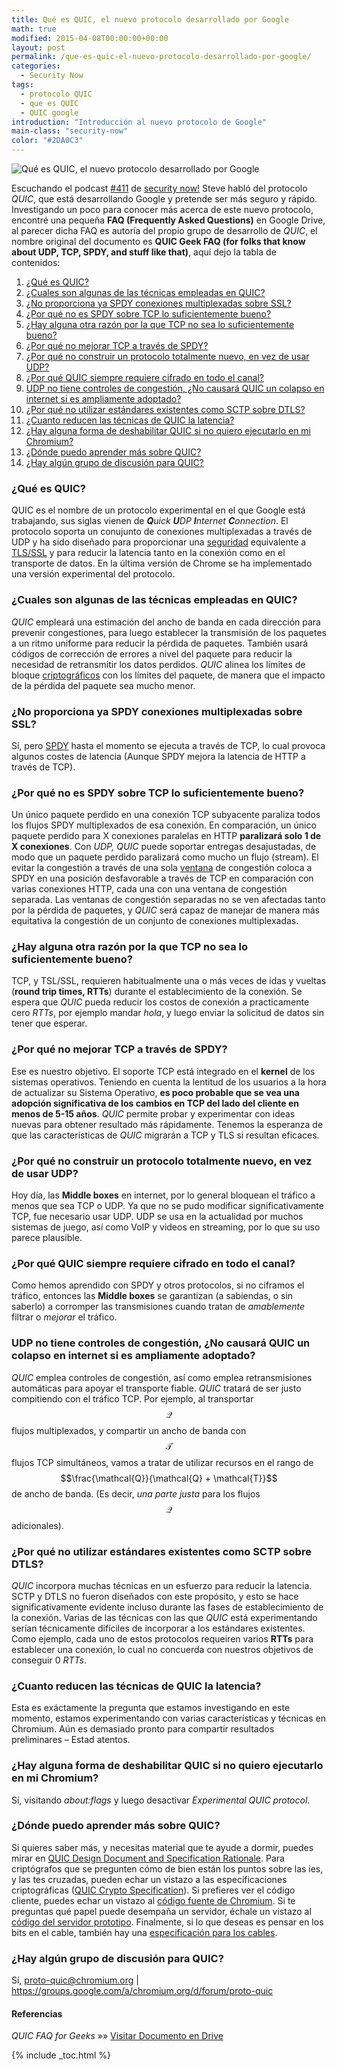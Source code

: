 ```yaml
---
title: Qué es QUIC, el nuevo protocolo desarrollado por Google
math: true
modified: 2015-04-08T00:00:00+00:00
layout: post
permalink: /que-es-quic-el-nuevo-protocolo-desarrollado-por-google/
categories:
  - Security Now
tags:
  - protocolo QUIC
  - que es QUIC
  - QUIC google
introduction: "Introducción al nuevo protocolo de Google"
main-class: "security-now"
color: "#2DA0C3"
---
```

<img src="/assets/img/2013/07/Qué-es-QUIC-el-nuevo-protocolo-desarrollado-por-Google.png" alt="Qué es QUIC, el nuevo protocolo desarrollado por Google"  class="thumbnail aligncenter size-full wp-image-1763" />

Escuchando el podcast <a href="http://twit.tv/show/security-now/411" target="_blank">#411</a> de [security now!][1] Steve habló del protocolo *QUIC*, que está desarrollando Google y pretende ser más seguro y rápido. Investigando un poco para conocer más acerca de este nuevo protocolo, encontré una pequeña **FAQ (Frequently Asked Questions)** en Google Drive, al parecer dicha FAQ es autoría del propio grupo de desarrollo de *QUIC*, el nombre original del documento es **QUIC Geek FAQ (for folks that know about UDP, TCP, SPDY, and stuff like that)**, aquí dejo la tabla de contenidos:

  1. [¿Qué es QUIC?][2]
  2. [¿Cuales son algunas de las técnicas empleadas en QUIC?][3]
  3. [¿No proporciona ya SPDY conexiones multiplexadas sobre SSL?][4]
  4. [¿Por qué no es SPDY sobre TCP lo suficientemente bueno?][5]
  5. [¿Hay alguna otra razón por la que TCP no sea lo suficientemente bueno?][6]
  6. [¿Por qué no mejorar TCP a través de SPDY?][7]
  7. [¿Por qué no construir un protocolo totalmente nuevo, en vez de usar UDP?][8]
  8. [¿Por qué QUIC siempre requiere cifrado en todo el canal?][9]
  9. [UDP no tiene controles de congestión, ¿No causará QUIC un colapso en internet si es ampliamente adoptado?][10]
 10. [¿Por qué no utilizar estándares existentes como SCTP sobre DTLS?][11]
 11. [¿Cuanto reducen las técnicas de QUIC la latencia?][12]
 12. [¿Hay alguna forma de deshabilitar QUIC si no quiero ejecutarlo en mi Chromium?][13]
 13. [¿Dónde puedo aprender más sobre QUIC?][14]
 14. [¿Hay algún grupo de discusión para QUIC?][15]


<!--ad-->


<a name="1"></a>

### ¿Qué es QUIC?

QUIC es el nombre de un protocolo experimental en el que Google está trabajando, sus siglas vienen de ***Q**uick **U**DP **I**nternet **C**onnection*. El protocolo soporta un conujunto de conexiones multiplexadas a través de UDP y ha sido diseñado para proporcionar una [seguridad][16] equivalente a <a href="https://en.wikipedia.org/wiki/Transport_Layer_Security" target="_blank">TLS/SSL</a> y para reducir la latencia tanto en la conexión como en el transporte de datos. En la última versión de Chrome se ha implementado una versión experimental del protocolo.

<a name="2"></a>

### ¿Cuales son algunas de las técnicas empleadas en QUIC?

*QUIC* empleará una estimación del ancho de banda en cada dirección para prevenir congestiones, para luego establecer la transmisión de los paquetes a un ritmo uniforme para reducir la pérdida de paquetes. También usará códigos de corrección de errores a nivel del paquete para reducir la necesidad de retransmitir los datos perdidos. *QUIC* alinea los límites de bloque [criptográficos][17] con los límites del paquete, de manera que el impacto de la pérdida del paquete sea mucho menor.

<a name="3"></a>

### ¿No proporciona ya SPDY conexiones multiplexadas sobre SSL?

Sí, pero <a href="http://es.wikipedia.org/wiki/SPDY" target="_blank">SPDY</a> hasta el momento se ejecuta a través de TCP, lo cual provoca algunos costes de latencia (Aunque SPDY mejora la latencia de HTTP a través de TCP).

<a name="4"></a>

### ¿Por qué no es SPDY sobre TCP lo suficientemente bueno?

Un único paquete perdido en una conexión TCP subyacente paraliza todos los flujos SPDY multiplexados de esa conexión. En comparación, un único paquete perdido para X conexiones paralelas en HTTP **paralizará solo 1 de X conexiones**. Con *UDP, QUIC* puede soportar entregas desajustadas, de modo que un paquete perdido paralizará como mucho un flujo (stream). El evitar la congestión a través de una sola <a href="https://en.wikipedia.org/wiki/Transmission_Control_Protocol#Window_scaling" target="_blank">ventana</a> de congestión coloca a SPDY en una posición desfavorable a través de TCP en comparación con varias conexiones HTTP, cada una con una ventana de congestión separada. Las ventanas de congestión separadas no se ven afectadas tanto por la pérdida de paquetes, y *QUIC* será capaz de manejar de manera más equitativa la congestión de un conjunto de conexiones multiplexadas.

<a name="5"></a>

### ¿Hay alguna otra razón por la que TCP no sea lo suficientemente bueno?

TCP, y TSL/SSL, requieren habitualmente una o más veces de idas y vueltas (**round trip times, RTTs**) durante el establecimiento de la conexión. Se espera que *QUIC* pueda reducir los costos de conexión a practicamente cero *RTTs*, por ejemplo mandar *hola*, y luego enviar la solicitud de datos sin tener que esperar.

<a name="6"></a>

### ¿Por qué no mejorar TCP a través de SPDY?

Ese es nuestro objetivo. El soporte TCP está integrado en el **kernel** de los sistemas operativos. Teniendo en cuenta la lentitud de los usuarios a la hora de actualizar su Sistema Operativo, **es poco probable que se vea una adopción significativa de los cambios en TCP del lado del cliente en menos de 5-15 años**. *QUIC* permite probar y experimentar con ideas nuevas para obtener resultado más rápidamente. Tenemos la esperanza de que las características de *QUIC* migrarán a TCP y TLS si resultan eficaces.

<a name="7"></a>

### ¿Por qué no construir un protocolo totalmente nuevo, en vez de usar UDP?

Hoy día, las **Middle boxes** en internet, por lo general bloquean el tráfico a menos que sea TCP o UDP. Ya que no se pudo modificar significativamente TCP, fue necesario usar UDP. UDP se usa en la actualidad por muchos sistemas de juego, así como VoIP y videos en streaming, por lo que su uso parece plausible.

<a name="8"></a>

### ¿Por qué QUIC siempre requiere cifrado en todo el canal?

Como hemos aprendido con SPDY y otros protocolos, si no ciframos el tráfico, entonces las **Middle boxes** se garantizan (a sabiendas, o sin saberlo) a corromper las transmisiones cuando tratan de *amablemente* filtrar o *mejorar* el tráfico.

<a name="9"></a>

### UDP no tiene controles de congestión, ¿No causará QUIC un colapso en internet si es ampliamente adoptado?

*QUIC* emplea controles de congestión, así como emplea retransmisiones automáticas para apoyar el transporte fiable. *QUIC* tratará de ser justo compitiendo con el tráfico TCP. Por ejemplo, al transportar $$\mathcal{Q}$$ flujos multiplexados, y compartir un ancho de banda con $$\mathcal{T}$$ flujos TCP simultáneos, vamos a tratar de utilizar recursos en el rango de $$\frac{\mathcal{Q}}{\mathcal{Q} + \mathcal{T}}$$ de ancho de banda. (Es decir, *una parte justa* para los flujos $$\mathcal{Q}$$ adicionales).

<a name="20"></a>

### ¿Por qué no utilizar estándares existentes como SCTP sobre DTLS?

*QUIC* incorpora muchas técnicas en un esfuerzo para reducir la latencia. SCTP y DTLS no fueron diseñados con este propósito, y esto se hace significativamente evidente incluso durante las fases de establecimiento de la conexión. Varias de las técnicas con las que *QUIC* está experimentando serían técnicamente difíciles de incorporar a los estándares existentes. Como ejemplo, cada uno de estos protocolos requeiren varios **RTTs** para establecer una conexión, lo cual no concuerda con nuestros objetivos de conseguir 0 *RTTs*.

<a name="11"></a>

### ¿Cuanto reducen las técnicas de QUIC la latencia?

Esta es exáctamente la pregunta que estamos investigando en este momento, estamos experimentando con varias características y técnicas en Chromium. Aún es demasiado pronto para compartir resultados preliminares &#8211; Estad atentos.

<a name="12"></a>

### ¿Hay alguna forma de deshabilitar QUIC si no quiero ejecutarlo en mi Chromium?

Sí, visitando *about:flags* y luego desactivar *Experimental QUIC protocol*.

<a name="13"></a>

### ¿Dónde puedo aprender más sobre QUIC?

Si quieres saber más, y necesitas material que te ayude a dormir, puedes mirar en <a href="https://docs.google.com/a/chromium.org/document/d/1RNHkx_VvKWyWg6Lr8SZ-saqsQx7rFV-ev2jRFUoVD34/edit" target="_blank">QUIC Design Document and Specification Rationale</a>. Para criptógrafos que se pregunten cómo de bien están los puntos sobre las ies, y las tes cruzadas, pueden echar un vistazo a las especificaciones criptográficas (<a href="https://docs.google.com/a/chromium.org/document/d/1g5nIXAIkN_Y-7XJW5K45IblHd_L2f5LTaDUDwvZ5L6g/edit" target="_blank">QUIC Crypto Specification</a>). Si prefieres ver el código cliente, puedes echar un vistazo al <a href="https://code.google.com/p/chromium/codesearch#chromium/src/net/quic/&ct=rc&cd=1&q=quic&sq=package:chromium" target="_blank">código fuente de Chromium</a>. Si te preguntas qué papel puede desempaña un servidor, échale un vistazo al <a href="https://code.google.com/p/chromium/codesearch#chromium/src/net/tools/quic/&ct=rc&cd=2&q=quic&sq=package:chromium" target="_blank">código del servidor prototipo</a>. Finalmente, si lo que deseas es pensar en los bits en el cable, también hay una <a href="https://docs.google.com/a/chromium.org/document/d/1WJvyZflAO2pq77yOLbp9NsGjC1CHetAXV8I0fQe-B_U/edit#" target="_blank">especificación para los cables</a>.

<a name="14"></a>

### ¿Hay algún grupo de discusión para QUIC?

Sí, <proto-quic@chromium.org> | <a href="https://groups.google.com/a/chromium.org/d/forum/proto-quic" target="_blank">https://groups.google.com/a/chromium.org/d/forum/proto-quic</a>

#### Referencias

*QUIC FAQ for Geeks* »» <a href="https://docs.google.com/document/d/1lmL9EF6qKrk7gbazY8bIdvq3Pno2Xj_l_YShP40GLQE/edit#heading=h.h3jsxme7rovm" target="_blank">Visitar Documento en Drive</a>



 [1]: /security-now/
 [2]: http:/elbauldelprogramador.com/que-es-quic-el-nuevo-protocolo-desarrollado-por-google/#1
 [3]: http:/elbauldelprogramador.com/que-es-quic-el-nuevo-protocolo-desarrollado-por-google/#2
 [4]: http:/elbauldelprogramador.com/que-es-quic-el-nuevo-protocolo-desarrollado-por-google/#3
 [5]: http:/elbauldelprogramador.com/que-es-quic-el-nuevo-protocolo-desarrollado-por-google/#4
 [6]: http:/elbauldelprogramador.com/que-es-quic-el-nuevo-protocolo-desarrollado-por-google/#5
 [7]: http:/elbauldelprogramador.com/que-es-quic-el-nuevo-protocolo-desarrollado-por-google/#6
 [8]: http:/elbauldelprogramador.com/que-es-quic-el-nuevo-protocolo-desarrollado-por-google/#7
 [9]: http:/elbauldelprogramador.com/que-es-quic-el-nuevo-protocolo-desarrollado-por-google/#8
 [10]: http:/elbauldelprogramador.com/que-es-quic-el-nuevo-protocolo-desarrollado-por-google/#9
 [11]: http:/elbauldelprogramador.com/que-es-quic-el-nuevo-protocolo-desarrollado-por-google/#20
 [12]: http:/elbauldelprogramador.com/que-es-quic-el-nuevo-protocolo-desarrollado-por-google/#10
 [13]: http:/elbauldelprogramador.com/que-es-quic-el-nuevo-protocolo-desarrollado-por-google/#11
 [14]: http:/elbauldelprogramador.com/que-es-quic-el-nuevo-protocolo-desarrollado-por-google/#12
 [15]: http:/elbauldelprogramador.com/que-es-quic-el-nuevo-protocolo-desarrollado-por-google/#13
 [16]: https://elbauldelprogramador.com/seguridad
 [17]: https://elbauldelprogramador.com/

{% include _toc.html %}
